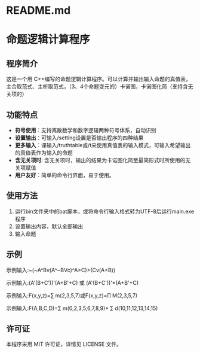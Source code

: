 # README.md

# 命题逻辑计算程序

## 程序简介

这是一个用 C++编写的命题逻辑计算程序。可以计算并输出输入命题的真值表，主合取范式、主析取范式，（3、4个命题变元的）卡诺图，卡诺图化简（支持含无关项的）

## 功能特点

- **符号使用**：支持离散数学和数字逻辑两种符号体系，自动识别
- **设置输出**：可输入/setting设置是否输出程序的四种结果
- **更多输入**：课输入/truthtable或/t来使用真值表的输入模式，可输入希望输出的真值表作为输入的命题
- **含无关项时**: 含无关项时，输出的结果为卡诺图化简至最简形式时所使用的无关项赋值
- **用户友好**：简单的命令行界面，易于使用。

## 使用方法
1. 运行bin文件夹中的bat脚本，或将命令行输入格式转为UTF-8后运行main.exe程序
2. 设置输出内容，默认全部输出
3. 输入命题

## 示例

示例输入:~(~A^Bv(A^~BVc)^A>C)>(Cv(A<B))

示例输入:(A'(B+C'))'(A+B'+C) 或 (A'(B+C'))'*(A+B'+C)

示例输入:F(x,y,z)=∑ m(2,3,5,7)或F(x,y,z)=∏ M(2,3,5,7)

示例输入:F(A,B,C,D)=∑ m(0,2,3,5,6,7,8,9)+ ∑ d(10,11,12,13,14,15)

## 许可证

本程序采用 MIT 许可证，详情见 LICENSE 文件。

